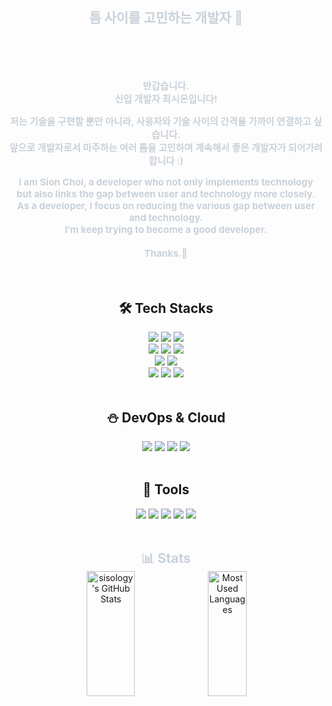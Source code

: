 <!--<img src="https://capsule-render.vercel.app/api?type=soft&color=0:1a1b27,100:3c3d54&height=150&section=header&text=ILO&fontSize=50&fontColor=eff7f6&desc=Developer%20Considering%20Gaps&descAlign=50&descAlignY=70&descSize=20" />-->
<div style="text-align: center;"> 
    <h2 style="color: #c9d1d9; margin-bottom: 50px; border-bottom: none;">틈 사이를 고민하는 개발자 🧐</h2>  
    <div style="font-weight: 700; font-size: 15px; color: #c9d1d9;"> 
        <br/><p> 반갑습니다.<br/>신입 개발자 최시온입니다!</p>
        <p> 저는 기술을 구현할 뿐만 아니라, 사용자와 기술 사이의 간격을 가까이 연결하고 싶습니다.<br/> 앞으로 개발자로서 마주하는 여러 틈을 고민하며 계속해서 좋은 개발자가 되어가려 합니다 :) </p>
        <p> I am Sion Choi, a developer who not only implements technology<br/>but also links the gap between user and technology more closely.
        <br/>As a developer, I focus on reducing the various gap between user and technology.<br/>I’m keep trying to become a good developer.<br/><br/>Thanks.🐥
        </p><br/>
    </div>
    <h2>🛠️ Tech Stacks</h2>
    <div style="margin-top: 0;">
        <img src="https://img.shields.io/badge/Java-1572A9?style=for-the-badge&logo=openjdk&logoColor=white">
        <img src="https://img.shields.io/badge/Spring-6DB33F?style=for-the-badge&logo=Spring&logoColor=white">
        <img src="https://img.shields.io/badge/Spring Boot-a7c957?style=for-the-badge&logo=Spring Boot&logoColor=white">
        <br/>
        <img src="https://img.shields.io/badge/Javascript-F7DF1E?style=for-the-badge&logo=Javascript&logoColor=white">
        <img src="https://img.shields.io/badge/React-61DAFB?style=for-the-badge&logo=React&logoColor=white">
        <img src="https://img.shields.io/badge/Python-3776AB?style=for-the-badge&logo=python&logoColor=white">
        <br/>
        <img src="https://img.shields.io/badge/MySQL-4479A1?style=for-the-badge&logo=MySQL&logoColor=white">
        <img src="https://img.shields.io/badge/Hibernate-8d99ae?style=for-the-badge&logo=Hibernate&logoColor=white">
        <br/>
        <img src="https://img.shields.io/badge/HTML5-E34F26?style=for-the-badge&logo=HTML5&logoColor=white">
        <img src="https://img.shields.io/badge/CSS3-1572B6?style=for-the-badge&logo=CSS3&logoColor=white">
        <img src="https://img.shields.io/badge/Bootstrap-7952B3?style=for-the-badge&logo=Bootstrap&logoColor=white">
    </div>
    <br/>
    <h2>⛄️ DevOps & Cloud</h2>
    <div style="margin-top: 0;">
        <img src="https://img.shields.io/badge/Docker-2496ED?style=for-the-badge&logo=Docker&logoColor=white">
        <img src="https://img.shields.io/badge/Amazon AWS-232F3E?style=for-the-badge&logo=amazonwebservices&logoColor=white">
        <img src="https://img.shields.io/badge/Vercel-03045e?style=for-the-badge&logo=Vercel&logoColor=white">
        <img src="https://img.shields.io/badge/Apache Tomcat-a68a64?style=for-the-badge&logo=Apache Tomcat&logoColor=white">
    </div>
    <br/>
    <h2>🧦 Tools</h2>
    <div style="margin-top: 0;">
        <img src="https://img.shields.io/badge/Git-F05032?style=for-the-badge&logo=Git&logoColor=white">
        <img src="https://img.shields.io/badge/GitHub-14213d?style=for-the-badge&logo=GitHub&logoColor=white">
        <img src="https://img.shields.io/badge/Figma-f4a261?style=for-the-badge&logo=Figma&logoColor=white">
        <img src="https://img.shields.io/badge/Miro-3d348b?style=for-the-badge&logo=Miro&logoColor=white">
        <img src="https://img.shields.io/badge/Notion-d9dcd6?style=for-the-badge&logo=Notion&logoColor=black">
    </div>
    <br/>
    <h2 style="color: #c9d1d9; margin-bottom: 0; border-bottom: none;">📊 Stats</h2>
    <div align="center" style="display: flex; justify-content: center; margin-top: 0;">
        <img src="https://github-readme-stats.vercel.app/api?username=sisology&show_icons=true&theme=tokyonight" alt="sisology's GitHub Stats" style="height: 200px; width: 39%;" />
        <img src="https://github-readme-stats.vercel.app/api/top-langs/?username=sisology&layout=compact&theme=tokyonight" alt="Most Used Languages" style="height: 200px; width: 35%;" />
    </div>
</div>
